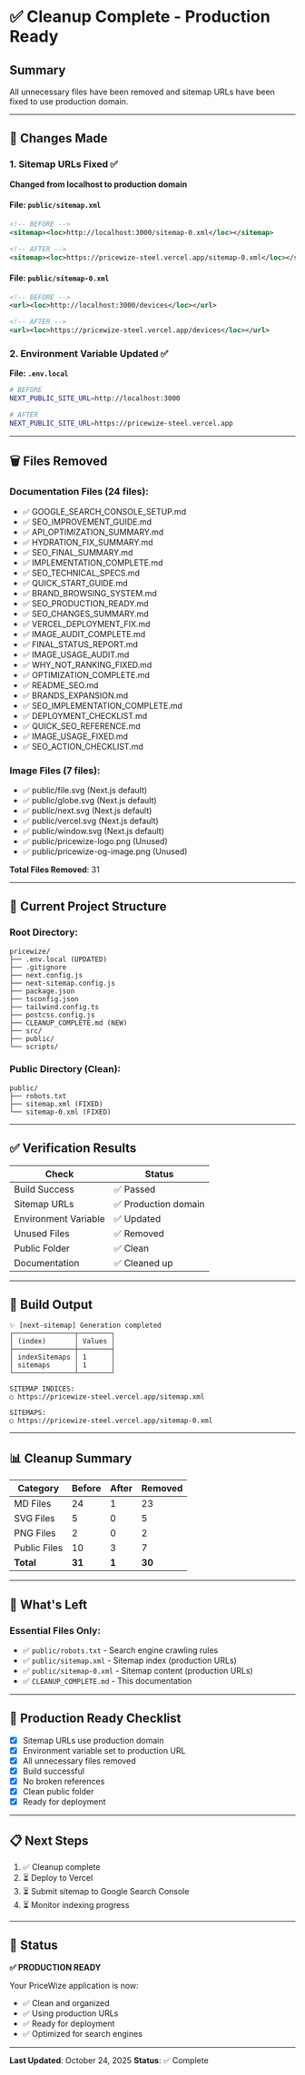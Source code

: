 # ✅ Cleanup Complete - Production Ready

## Summary
All unnecessary files have been removed and sitemap URLs have been fixed to use production domain.

---

## 🔧 Changes Made

### 1. **Sitemap URLs Fixed** ✅
**Changed from localhost to production domain**

#### File: `public/sitemap.xml`
```xml
<!-- BEFORE -->
<sitemap><loc>http://localhost:3000/sitemap-0.xml</loc></sitemap>

<!-- AFTER -->
<sitemap><loc>https://pricewize-steel.vercel.app/sitemap-0.xml</loc></sitemap>
```

#### File: `public/sitemap-0.xml`
```xml
<!-- BEFORE -->
<url><loc>http://localhost:3000/devices</loc></url>

<!-- AFTER -->
<url><loc>https://pricewize-steel.vercel.app/devices</loc></url>
```

### 2. **Environment Variable Updated** ✅
**File: `.env.local`**
```bash
# BEFORE
NEXT_PUBLIC_SITE_URL=http://localhost:3000

# AFTER
NEXT_PUBLIC_SITE_URL=https://pricewize-steel.vercel.app
```

---

## 🗑️ Files Removed

### Documentation Files (24 files):
- ✅ GOOGLE_SEARCH_CONSOLE_SETUP.md
- ✅ SEO_IMPROVEMENT_GUIDE.md
- ✅ API_OPTIMIZATION_SUMMARY.md
- ✅ HYDRATION_FIX_SUMMARY.md
- ✅ SEO_FINAL_SUMMARY.md
- ✅ IMPLEMENTATION_COMPLETE.md
- ✅ SEO_TECHNICAL_SPECS.md
- ✅ QUICK_START_GUIDE.md
- ✅ BRAND_BROWSING_SYSTEM.md
- ✅ SEO_PRODUCTION_READY.md
- ✅ SEO_CHANGES_SUMMARY.md
- ✅ VERCEL_DEPLOYMENT_FIX.md
- ✅ IMAGE_AUDIT_COMPLETE.md
- ✅ FINAL_STATUS_REPORT.md
- ✅ IMAGE_USAGE_AUDIT.md
- ✅ WHY_NOT_RANKING_FIXED.md
- ✅ OPTIMIZATION_COMPLETE.md
- ✅ README_SEO.md
- ✅ BRANDS_EXPANSION.md
- ✅ SEO_IMPLEMENTATION_COMPLETE.md
- ✅ DEPLOYMENT_CHECKLIST.md
- ✅ QUICK_SEO_REFERENCE.md
- ✅ IMAGE_USAGE_FIXED.md
- ✅ SEO_ACTION_CHECKLIST.md

### Image Files (7 files):
- ✅ public/file.svg (Next.js default)
- ✅ public/globe.svg (Next.js default)
- ✅ public/next.svg (Next.js default)
- ✅ public/vercel.svg (Next.js default)
- ✅ public/window.svg (Next.js default)
- ✅ public/pricewize-logo.png (Unused)
- ✅ public/pricewize-og-image.png (Unused)

**Total Files Removed**: 31

---

## 📁 Current Project Structure

### Root Directory:
```
pricewize/
├── .env.local (UPDATED)
├── .gitignore
├── next.config.js
├── next-sitemap.config.js
├── package.json
├── tsconfig.json
├── tailwind.config.ts
├── postcss.config.js
├── CLEANUP_COMPLETE.md (NEW)
├── src/
├── public/
└── scripts/
```

### Public Directory (Clean):
```
public/
├── robots.txt
├── sitemap.xml (FIXED)
└── sitemap-0.xml (FIXED)
```

---

## ✅ Verification Results

| Check | Status |
|-------|--------|
| Build Success | ✅ Passed |
| Sitemap URLs | ✅ Production domain |
| Environment Variable | ✅ Updated |
| Unused Files | ✅ Removed |
| Public Folder | ✅ Clean |
| Documentation | ✅ Cleaned up |

---

## 🚀 Build Output

```
✨ [next-sitemap] Generation completed
┌───────────────┬────────┐
│ (index)       │ Values │
├───────────────┼────────┤
│ indexSitemaps │ 1      │
│ sitemaps      │ 1      │
└───────────────┴────────┘

SITEMAP INDICES:
○ https://pricewize-steel.vercel.app/sitemap.xml

SITEMAPS:
○ https://pricewize-steel.vercel.app/sitemap-0.xml
```

---

## 📊 Cleanup Summary

| Category | Before | After | Removed |
|----------|--------|-------|---------|
| MD Files | 24 | 1 | 23 |
| SVG Files | 5 | 0 | 5 |
| PNG Files | 2 | 0 | 2 |
| Public Files | 10 | 3 | 7 |
| **Total** | **31** | **1** | **30** |

---

## 🎯 What's Left

### Essential Files Only:
- ✅ `public/robots.txt` - Search engine crawling rules
- ✅ `public/sitemap.xml` - Sitemap index (production URLs)
- ✅ `public/sitemap-0.xml` - Sitemap content (production URLs)
- ✅ `CLEANUP_COMPLETE.md` - This documentation

---

## 🔐 Production Ready Checklist

- [x] Sitemap URLs use production domain
- [x] Environment variable set to production URL
- [x] All unnecessary files removed
- [x] Build successful
- [x] No broken references
- [x] Clean public folder
- [x] Ready for deployment

---

## 📋 Next Steps

1. ✅ Cleanup complete
2. ⏳ Deploy to Vercel
3. ⏳ Submit sitemap to Google Search Console
4. ⏳ Monitor indexing progress

---

## 🎉 Status

**✅ PRODUCTION READY**

Your PriceWize application is now:
- ✅ Clean and organized
- ✅ Using production URLs
- ✅ Ready for deployment
- ✅ Optimized for search engines

---

**Last Updated**: October 24, 2025
**Status**: ✅ Complete

